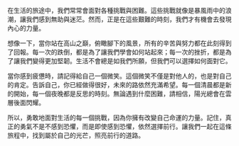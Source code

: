 在生活的旅途中，我們常常會面對各種挑戰與困難。這些挑戰就像是暴風雨中的浪潮，讓我們感到無助與迷茫。然而，正是在這些艱難的時刻，我們才有機會去發現內心的力量。

想像一下，當你站在高山之巔，俯瞰腳下的風景，所有的辛苦與努力都在此刻得到了回報。每一次的跌倒，都是為了讓我們學會如何站起來；每一次的挫折，都是為了讓我們變得更加堅韌。生活不會總是如我們所願，但我們可以選擇如何面對它。

當你感到疲憊時，請記得給自己一個微笑。這個微笑不僅是對他人的，也是對自己的肯定。告訴自己，你已經做得很好，未來的路依然充滿希望。每一個清晨都是新的開始，每一個夜晚都是反思的時刻。無論遇到什麼困難，請相信，陽光總會在雲層後面閃耀。

所以，勇敢地面對生活的每一個挑戰，因為你擁有改變自己命運的力量。記住，真正的勇氣不是不感到恐懼，而是即使感到恐懼，依然選擇前行。讓我們一起在這條旅程中，找到屬於自己的光芒，照亮前行的道路。